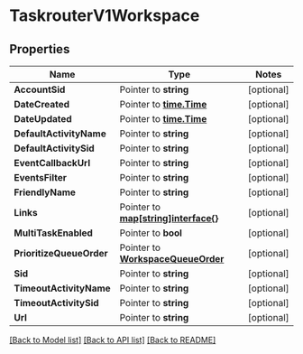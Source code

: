 # TaskrouterV1Workspace

## Properties
Name | Type | Notes
------------ | ------------- | -------------
**AccountSid** | Pointer to **string** | [optional] 
**DateCreated** | Pointer to [**time.Time**](time.Time.md) | [optional] 
**DateUpdated** | Pointer to [**time.Time**](time.Time.md) | [optional] 
**DefaultActivityName** | Pointer to **string** | [optional] 
**DefaultActivitySid** | Pointer to **string** | [optional] 
**EventCallbackUrl** | Pointer to **string** | [optional] 
**EventsFilter** | Pointer to **string** | [optional] 
**FriendlyName** | Pointer to **string** | [optional] 
**Links** | Pointer to [**map[string]interface{}**](.md) | [optional] 
**MultiTaskEnabled** | Pointer to **bool** | [optional] 
**PrioritizeQueueOrder** | Pointer to [**WorkspaceQueueOrder**](workspace_queue_order.md) | [optional] 
**Sid** | Pointer to **string** | [optional] 
**TimeoutActivityName** | Pointer to **string** | [optional] 
**TimeoutActivitySid** | Pointer to **string** | [optional] 
**Url** | Pointer to **string** | [optional] 

[[Back to Model list]](../README.md#documentation-for-models) [[Back to API list]](../README.md#documentation-for-api-endpoints) [[Back to README]](../README.md)


